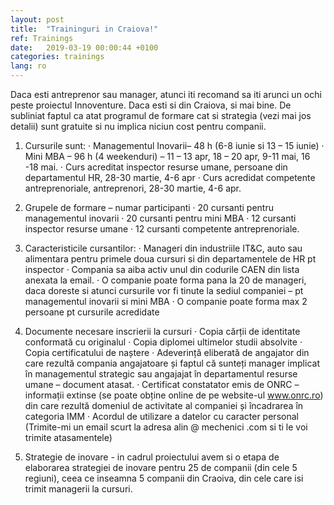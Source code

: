 ```yaml
---
layout: post
title:  "Traininguri in Craiova!"
ref: Trainings
date:   2019-03-19 00:00:44 +0100
categories: trainings
lang: ro
---
```


Daca esti antreprenor sau manager, atunci iti recomand sa iti arunci un ochi peste proiectul Innoventure. 
Daca esti si din Craiova, si mai bine. 
De subliniat faptul ca atat programul de formare cat si strategia (vezi mai jos detalii) sunt gratuite si nu implica niciun cost pentru companii.

1. Cursurile sunt:
· Managementul Inovarii– 48 h (6-8 iunie si 13 – 15 iunie)
· Mini MBA – 96 h (4 weekenduri) – 11 – 13 apr, 18 – 20 apr, 9-11 mai, 16 -18 mai.
· Curs acreditat inspector resurse umane, persoane din departamentul HR, 28-30 martie, 4-6 apr
· Curs acredidat competente antreprenoriale, antreprenori, 28-30 martie, 4-6 apr.

2. Grupele de formare – numar participanti
· 20 cursanti pentru managementul inovarii
· 20 cursanti pentru mini MBA
· 12 cursanti inspector resurse umane
· 12 cursanti competente antreprenoriale.

3. Caracteristicile cursantilor:
·  Manageri din industriile IT&C, auto sau alimentara pentru primele doua cursuri si din departamentele de HR pt inspector
·  Compania sa aiba activ unul din codurile CAEN din lista anexata la email.
·  O companie poate forma pana la 20 de manageri, daca doreste si atunci cursurile vor fi tinute la sediul companiei – pt managementul inovarii si mini MBA
·  O companie poate forma max 2 persoane pt cursurile acredidate

4. Documente necesare inscrierii la cursuri
·  Copia cărții de identitate conformată cu originalul
·  Copia diplomei ultimelor studii absolvite
·  Copia certificatului de naștere
·  Adeverință eliberată de angajator din care rezultă compania angajatoare și faptul că sunteți manager implicat în managementul strategic sau angajajat în departamentul resurse umane – document atasat.
·  Certificat constatator emis de ONRC – informații extinse (se poate obține online de pe website-ul www.onrc.ro) din care rezultă domeniul de activitate al companiei și încadrarea în categoria IMM
·  Acordul de utilizare a datelor cu caracter personal
(Trimite-mi un email scurt la adresa alin @ mechenici .com si ti le voi trimite atasamentele)

5. Strategie de inovare -  in cadrul proiectului avem si o etapa de elaborarea strategiei de inovare pentru 25 de companii (din cele 5 regiuni), ceea ce inseamna 5 companii din Craoiva, din cele care isi trimit managerii la cursuri.


